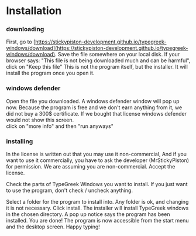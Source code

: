 # Installation

### downloading
First, go to [https://stickypiston-development.github.io/typegreek-windows/download](https://stickypiston-development.github.io/typegreek-windows/download).
Save the file somewhere on your local disk.
If your browser says: "This file is not being downloaded much and can be harmful",
click on "Keep this file"
This is not the program itself, but the installer.
It will install the program once you open it.

### windows defender
Open the file you downloaded.
A windows defender window will pop up now.
Because the program is free and we don't earn anything from it,
we did not buy a 300$ certificate.
If we bought that license windows defender would not show this screen.  
click on "more info" and then "run anyways"

### installing
In the license is written out that you may use it non-commercial,
And if you want to use it commercially, you have to ask the developer (MrStickyPiston) for permission.
We are assuming you are non-commercial. Accept the license.

Check the parts of TypeGreek Windows you want to install.
If you just want to use the program, don't check / uncheck anything.

Select a folder for the program to install into.
Any folder is ok, and changing it is not necessary.
Click install. The installer will install TypeGreek windows in the chosen directory.
A pop up notice says the program has been installed. You are done!
The program is now accessible from the start menu and the desktop screen.
Happy typing!